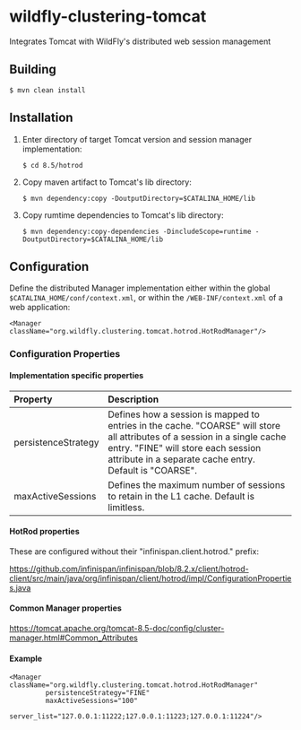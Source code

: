 # wildfly-clustering-tomcat
Integrates Tomcat with WildFly's distributed web session management

## Building

`$ mvn clean install`

## Installation

1.  Enter directory of target Tomcat version and session manager implementation:

    `$ cd 8.5/hotrod`

1.  Copy maven artifact to Tomcat's lib directory:

    `$ mvn dependency:copy -DoutputDirectory=$CATALINA_HOME/lib`

1.  Copy rumtime dependencies to Tomcat's lib directory:

    `$ mvn dependency:copy-dependencies -DincludeScope=runtime -DoutputDirectory=$CATALINA_HOME/lib`

## Configuration

Define the distributed Manager implementation either within the global `$CATALINA_HOME/conf/context.xml`, or within the `/WEB-INF/context.xml` of a web application:

    <Manager className="org.wildfly.clustering.tomcat.hotrod.HotRodManager"/>

### Configuration Properties

#### Implementation specific properties

|Property|Description|
|:---|:---|
|persistenceStrategy|Defines how a session is mapped to entries in the cache. "COARSE" will store all attributes of a session in a single cache entry.  "FINE" will store each session attribute in a separate cache entry.  Default is "COARSE".|
|maxActiveSessions|Defines the maximum number of sessions to retain in the L1 cache. Default is limitless.|

#### HotRod properties
These are configured without their "infinispan.client.hotrod." prefix:

https://github.com/infinispan/infinispan/blob/8.2.x/client/hotrod-client/src/main/java/org/infinispan/client/hotrod/impl/ConfigurationProperties.java

#### Common Manager properties

https://tomcat.apache.org/tomcat-8.5-doc/config/cluster-manager.html#Common_Attributes

#### Example

    <Manager className="org.wildfly.clustering.tomcat.hotrod.HotRodManager"
             persistenceStrategy="FINE"
             maxActiveSessions="100"
             server_list="127.0.0.1:11222;127.0.0.1:11223;127.0.0.1:11224"/>
